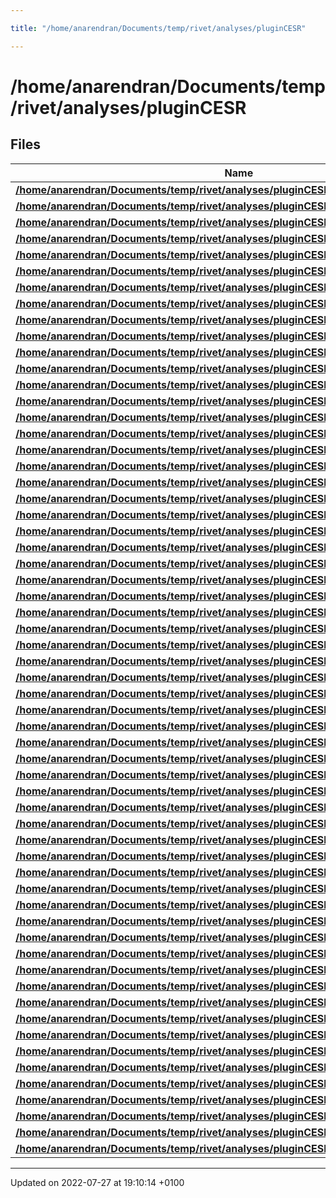 ```yaml
---

title: "/home/anarendran/Documents/temp/rivet/analyses/pluginCESR"

---
```


# /home/anarendran/Documents/temp/rivet/analyses/pluginCESR



## Files

| Name           |
| -------------- |
| **[/home/anarendran/Documents/temp/rivet/analyses/pluginCESR/CLEO_1983_I188803.cc](http://example.org/files/cleo__1983__i188803_8cc/#file-cleo-1983-i188803.cc)**  |
| **[/home/anarendran/Documents/temp/rivet/analyses/pluginCESR/CLEO_1983_I188805.cc](http://example.org/files/cleo__1983__i188805_8cc/#file-cleo-1983-i188805.cc)**  |
| **[/home/anarendran/Documents/temp/rivet/analyses/pluginCESR/CLEO_1984_I193577.cc](http://example.org/files/cleo__1984__i193577_8cc/#file-cleo-1984-i193577.cc)**  |
| **[/home/anarendran/Documents/temp/rivet/analyses/pluginCESR/CLEO_1985_I205668.cc](http://example.org/files/cleo__1985__i205668_8cc/#file-cleo-1985-i205668.cc)**  |
| **[/home/anarendran/Documents/temp/rivet/analyses/pluginCESR/CLEO_1990_I281039.cc](http://example.org/files/cleo__1990__i281039_8cc/#file-cleo-1990-i281039.cc)**  |
| **[/home/anarendran/Documents/temp/rivet/analyses/pluginCESR/CLEO_1990_I298611.cc](http://example.org/files/cleo__1990__i298611_8cc/#file-cleo-1990-i298611.cc)**  |
| **[/home/anarendran/Documents/temp/rivet/analyses/pluginCESR/CLEO_1991_I29927.cc](http://example.org/files/cleo__1991__i29927_8cc/#file-cleo-1991-i29927.cc)**  |
| **[/home/anarendran/Documents/temp/rivet/analyses/pluginCESR/CLEO_1991_I314060.cc](http://example.org/files/cleo__1991__i314060_8cc/#file-cleo-1991-i314060.cc)**  |
| **[/home/anarendran/Documents/temp/rivet/analyses/pluginCESR/CLEO_1992_I315181.cc](http://example.org/files/cleo__1992__i315181_8cc/#file-cleo-1992-i315181.cc)**  |
| **[/home/anarendran/Documents/temp/rivet/analyses/pluginCESR/CLEO_1994_I372230.cc](http://example.org/files/cleo__1994__i372230_8cc/#file-cleo-1994-i372230.cc)**  |
| **[/home/anarendran/Documents/temp/rivet/analyses/pluginCESR/CLEO_1995_I392704.cc](http://example.org/files/cleo__1995__i392704_8cc/#file-cleo-1995-i392704.cc)**  |
| **[/home/anarendran/Documents/temp/rivet/analyses/pluginCESR/CLEO_1998_I445351.cc](http://example.org/files/cleo__1998__i445351_8cc/#file-cleo-1998-i445351.cc)**  |
| **[/home/anarendran/Documents/temp/rivet/analyses/pluginCESR/CLEO_1998_I467595.cc](http://example.org/files/cleo__1998__i467595_8cc/#file-cleo-1998-i467595.cc)**  |
| **[/home/anarendran/Documents/temp/rivet/analyses/pluginCESR/CLEO_1999_I474676.cc](http://example.org/files/cleo__1999__i474676_8cc/#file-cleo-1999-i474676.cc)**  |
| **[/home/anarendran/Documents/temp/rivet/analyses/pluginCESR/CLEO_1999_I508944.cc](http://example.org/files/cleo__1999__i508944_8cc/#file-cleo-1999-i508944.cc)**  |
| **[/home/anarendran/Documents/temp/rivet/analyses/pluginCESR/CLEO_2000_I526554.cc](http://example.org/files/cleo__2000__i526554_8cc/#file-cleo-2000-i526554.cc)**  |
| **[/home/anarendran/Documents/temp/rivet/analyses/pluginCESR/CLEO_2000_I537236.cc](http://example.org/files/cleo__2000__i537236_8cc/#file-cleo-2000-i537236.cc)**  |
| **[/home/anarendran/Documents/temp/rivet/analyses/pluginCESR/CLEO_2001_I552541.cc](http://example.org/files/cleo__2001__i552541_8cc/#file-cleo-2001-i552541.cc)**  |
| **[/home/anarendran/Documents/temp/rivet/analyses/pluginCESR/CLEO_2004_S5809304.cc](http://example.org/files/cleo__2004__s5809304_8cc/#file-cleo-2004-s5809304.cc)**  |
| **[/home/anarendran/Documents/temp/rivet/analyses/pluginCESR/CLEO_2005_I1649168.cc](http://example.org/files/cleo__2005__i1649168_8cc/#file-cleo-2005-i1649168.cc)**  |
| **[/home/anarendran/Documents/temp/rivet/analyses/pluginCESR/CLEO_2006_I691720.cc](http://example.org/files/cleo__2006__i691720_8cc/#file-cleo-2006-i691720.cc)**  |
| **[/home/anarendran/Documents/temp/rivet/analyses/pluginCESR/CLEO_2006_I700665.cc](http://example.org/files/cleo__2006__i700665_8cc/#file-cleo-2006-i700665.cc)**  |
| **[/home/anarendran/Documents/temp/rivet/analyses/pluginCESR/CLEO_2007_I728872.cc](http://example.org/files/cleo__2007__i728872_8cc/#file-cleo-2007-i728872.cc)**  |
| **[/home/anarendran/Documents/temp/rivet/analyses/pluginCESR/CLEO_2007_I753556.cc](http://example.org/files/cleo__2007__i753556_8cc/#file-cleo-2007-i753556.cc)**  |
| **[/home/anarendran/Documents/temp/rivet/analyses/pluginCESR/CLEOC_2005_I693873.cc](http://example.org/files/cleoc__2005__i693873_8cc/#file-cleoc-2005-i693873.cc)**  |
| **[/home/anarendran/Documents/temp/rivet/analyses/pluginCESR/CLEOC_2006_I715096.cc](http://example.org/files/cleoc__2006__i715096_8cc/#file-cleoc-2006-i715096.cc)**  |
| **[/home/anarendran/Documents/temp/rivet/analyses/pluginCESR/CLEOC_2006_I728043.cc](http://example.org/files/cleoc__2006__i728043_8cc/#file-cleoc-2006-i728043.cc)**  |
| **[/home/anarendran/Documents/temp/rivet/analyses/pluginCESR/CLEOC_2008_I769777.cc](http://example.org/files/cleoc__2008__i769777_8cc/#file-cleoc-2008-i769777.cc)**  |
| **[/home/anarendran/Documents/temp/rivet/analyses/pluginCESR/CLEOC_2008_I777917.cc](http://example.org/files/cleoc__2008__i777917_8cc/#file-cleoc-2008-i777917.cc)**  |
| **[/home/anarendran/Documents/temp/rivet/analyses/pluginCESR/CLEOC_2008_I779705.cc](http://example.org/files/cleoc__2008__i779705_8cc/#file-cleoc-2008-i779705.cc)**  |
| **[/home/anarendran/Documents/temp/rivet/analyses/pluginCESR/CLEOC_2009_I823313.cc](http://example.org/files/cleoc__2009__i823313_8cc/#file-cleoc-2009-i823313.cc)**  |
| **[/home/anarendran/Documents/temp/rivet/analyses/pluginCESR/CLEOC_2011_I875526.cc](http://example.org/files/cleoc__2011__i875526_8cc/#file-cleoc-2011-i875526.cc)**  |
| **[/home/anarendran/Documents/temp/rivet/analyses/pluginCESR/CLEOII_1992_I32611.cc](http://example.org/files/cleoii__1992__i32611_8cc/#file-cleoii-1992-i32611.cc)**  |
| **[/home/anarendran/Documents/temp/rivet/analyses/pluginCESR/CLEOII_1993_I352823.cc](http://example.org/files/cleoii__1993__i352823_8cc/#file-cleoii-1993-i352823.cc)**  |
| **[/home/anarendran/Documents/temp/rivet/analyses/pluginCESR/CLEOII_1994_I356001.cc](http://example.org/files/cleoii__1994__i356001_8cc/#file-cleoii-1994-i356001.cc)**  |
| **[/home/anarendran/Documents/temp/rivet/analyses/pluginCESR/CLEOII_1994_I361356.cc](http://example.org/files/cleoii__1994__i361356_8cc/#file-cleoii-1994-i361356.cc)**  |
| **[/home/anarendran/Documents/temp/rivet/analyses/pluginCESR/CLEOII_1994_I371611.cc](http://example.org/files/cleoii__1994__i371611_8cc/#file-cleoii-1994-i371611.cc)**  |
| **[/home/anarendran/Documents/temp/rivet/analyses/pluginCESR/CLEOII_1994_I372349.cc](http://example.org/files/cleoii__1994__i372349_8cc/#file-cleoii-1994-i372349.cc)**  |
| **[/home/anarendran/Documents/temp/rivet/analyses/pluginCESR/CLEOII_1994_I373188.cc](http://example.org/files/cleoii__1994__i373188_8cc/#file-cleoii-1994-i373188.cc)**  |
| **[/home/anarendran/Documents/temp/rivet/analyses/pluginCESR/CLEOII_1994_I378319.cc](http://example.org/files/cleoii__1994__i378319_8cc/#file-cleoii-1994-i378319.cc)**  |
| **[/home/anarendran/Documents/temp/rivet/analyses/pluginCESR/CLEOII_1994_I381696.cc](http://example.org/files/cleoii__1994__i381696_8cc/#file-cleoii-1994-i381696.cc)**  |
| **[/home/anarendran/Documents/temp/rivet/analyses/pluginCESR/CLEOII_1995_I397770.cc](http://example.org/files/cleoii__1995__i397770_8cc/#file-cleoii-1995-i397770.cc)**  |
| **[/home/anarendran/Documents/temp/rivet/analyses/pluginCESR/CLEOII_1995_I404590.cc](http://example.org/files/cleoii__1995__i404590_8cc/#file-cleoii-1995-i404590.cc)**  |
| **[/home/anarendran/Documents/temp/rivet/analyses/pluginCESR/CLEOII_1996_I415409.cc](http://example.org/files/cleoii__1996__i415409_8cc/#file-cleoii-1996-i415409.cc)**  |
| **[/home/anarendran/Documents/temp/rivet/analyses/pluginCESR/CLEOII_1996_I416471.cc](http://example.org/files/cleoii__1996__i416471_8cc/#file-cleoii-1996-i416471.cc)**  |
| **[/home/anarendran/Documents/temp/rivet/analyses/pluginCESR/CLEOII_1997_I424575.cc](http://example.org/files/cleoii__1997__i424575_8cc/#file-cleoii-1997-i424575.cc)**  |
| **[/home/anarendran/Documents/temp/rivet/analyses/pluginCESR/CLEOII_1997_I442910.cc](http://example.org/files/cleoii__1997__i442910_8cc/#file-cleoii-1997-i442910.cc)**  |
| **[/home/anarendran/Documents/temp/rivet/analyses/pluginCESR/CLEOII_1997_I446031.cc](http://example.org/files/cleoii__1997__i446031_8cc/#file-cleoii-1997-i446031.cc)**  |
| **[/home/anarendran/Documents/temp/rivet/analyses/pluginCESR/CLEOII_1998_I467642.cc](http://example.org/files/cleoii__1998__i467642_8cc/#file-cleoii-1998-i467642.cc)**  |
| **[/home/anarendran/Documents/temp/rivet/analyses/pluginCESR/CLEOII_1999_I478217.cc](http://example.org/files/cleoii__1999__i478217_8cc/#file-cleoii-1999-i478217.cc)**  |
| **[/home/anarendran/Documents/temp/rivet/analyses/pluginCESR/CLEOII_1999_I501417.cc](http://example.org/files/cleoii__1999__i501417_8cc/#file-cleoii-1999-i501417.cc)**  |
| **[/home/anarendran/Documents/temp/rivet/analyses/pluginCESR/CLEOII_1999_I504672.cc](http://example.org/files/cleoii__1999__i504672_8cc/#file-cleoii-1999-i504672.cc)**  |
| **[/home/anarendran/Documents/temp/rivet/analyses/pluginCESR/CLEOII_2000_I533575.cc](http://example.org/files/cleoii__2000__i533575_8cc/#file-cleoii-2000-i533575.cc)**  |
| **[/home/anarendran/Documents/temp/rivet/analyses/pluginCESR/CLEOII_2002_I601701.cc](http://example.org/files/cleoii__2002__i601701_8cc/#file-cleoii-2002-i601701.cc)**  |
| **[/home/anarendran/Documents/temp/rivet/analyses/pluginCESR/CLEOII_2002_I606309.cc](http://example.org/files/cleoii__2002__i606309_8cc/#file-cleoii-2002-i606309.cc)**  |
| **[/home/anarendran/Documents/temp/rivet/analyses/pluginCESR/CLEOII_2005_I668268.cc](http://example.org/files/cleoii__2005__i668268_8cc/#file-cleoii-2005-i668268.cc)**  |
| **[/home/anarendran/Documents/temp/rivet/analyses/pluginCESR/CLEOIII_2006_I728679.cc](http://example.org/files/cleoiii__2006__i728679_8cc/#file-cleoiii-2006-i728679.cc)**  |
| **[/home/anarendran/Documents/temp/rivet/analyses/pluginCESR/CUSB_1982_I180613.cc](http://example.org/files/cusb__1982__i180613_8cc/#file-cusb-1982-i180613.cc)**  |
| **[/home/anarendran/Documents/temp/rivet/analyses/pluginCESR/CUSB_1984_I199809.cc](http://example.org/files/cusb__1984__i199809_8cc/#file-cusb-1984-i199809.cc)**  |
| **[/home/anarendran/Documents/temp/rivet/analyses/pluginCESR/CUSB_1991_I325661.cc](http://example.org/files/cusb__1991__i325661_8cc/#file-cusb-1991-i325661.cc)**  |






-------------------------------

Updated on 2022-07-27 at 19:10:14 +0100
